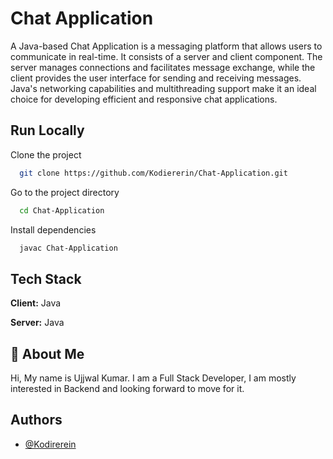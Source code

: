 
# Chat Application

A Java-based Chat Application is a messaging platform that allows users to communicate in real-time. It consists of a server and client component. The server manages connections and facilitates message exchange, while the client provides the user interface for sending and receiving messages. Java's networking capabilities and multithreading support make it an ideal choice for developing efficient and responsive chat applications.

## Run Locally

Clone the project

```bash
  git clone https://github.com/Kodiererin/Chat-Application.git
```

Go to the project directory

```bash
  cd Chat-Application
```

Install dependencies

```bash
  javac Chat-Application
```


## Tech Stack

**Client:** Java

**Server:** Java


## 🚀 About Me
Hi, My name is Ujjwal Kumar. I am a Full Stack Developer, I am mostly interested in Backend and looking forward to move for it.

## Authors

- [@Kodirerein](https://github.com/Kodiererin)

